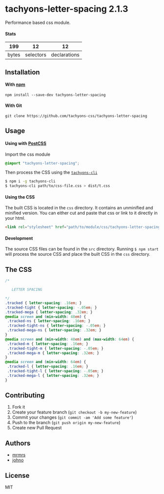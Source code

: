 # tachyons-letter-spacing 2.1.3

Performance based css module.

#### Stats

199 | 12 | 12
---|---|---
bytes | selectors | declarations

## Installation

#### With [npm](https://npmjs.com)

```
npm install --save-dev tachyons-letter-spacing
```

#### With Git

```
git clone https://github.com/tachyons-css/tachyons-letter-spacing
```

## Usage

#### Using with [PostCSS](https://github.com/postcss/postcss)

Import the css module

```css
@import "tachyons-letter-spacing";
```

Then process the CSS using the [`tachyons-cli`](https://github.com/tachyons-css/tachyons-cli)

```sh
$ npm i -g tachyons-cli
$ tachyons-cli path/to/css-file.css > dist/t.css
```

#### Using the CSS

The built CSS is located in the `css` directory. It contains an unminified and minified version.
You can either cut and paste that css or link to it directly in your html.

```html
<link rel="stylesheet" href="path/to/module/css/tachyons-letter-spacing">
```

#### Development

The source CSS files can be found in the `src` directory.
Running `$ npm start` will process the source CSS and place the built CSS in the `css` directory.

## The CSS

```css
/*

   LETTER SPACING

*/
.tracked { letter-spacing: .16em; }
.tracked-tight { letter-spacing: -.05em; }
.tracked-mega { letter-spacing: .32em; }
@media screen and (min-width: 48em) {
 .tracked-ns { letter-spacing: .16em; }
 .tracked-tight-ns { letter-spacing: -.05em; }
 .tracked-mega-ns { letter-spacing: .32em; }
}
@media screen and (min-width: 48em) and (max-width: 64em) {
 .tracked-m { letter-spacing: .16em; }
 .tracked-tight-m { letter-spacing: -.05em; }
 .tracked-mega-m { letter-spacing: .32em; }
}
@media screen and (min-width: 64em) {
 .tracked-l { letter-spacing: .16em; }
 .tracked-tight-l { letter-spacing: -.05em; }
 .tracked-mega-l { letter-spacing: .32em; }
}
```

## Contributing

1. Fork it
2. Create your feature branch (`git checkout -b my-new-feature`)
3. Commit your changes (`git commit -am 'Add some feature'`)
4. Push to the branch (`git push origin my-new-feature`)
5. Create new Pull Request

## Authors

* [mrmrs](http://mrmrs.io)
* [johno](http://johnotander.com)

## License

MIT

